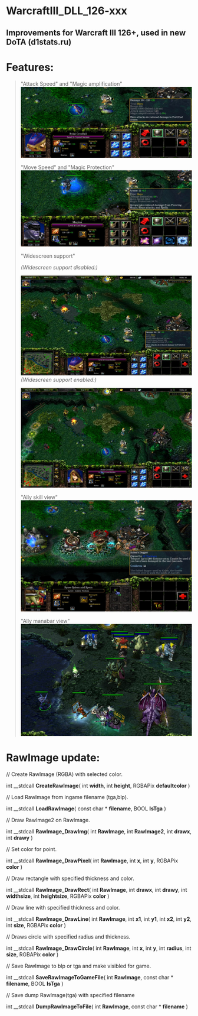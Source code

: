 # WarcraftIII_DLL_126-xxx
## Improvements for Warcraft III 126+, used in new DoTA (d1stats.ru)

# Features:

>
>	"Attack Speed" and "Magic amplification"
>![More unit info](/Images/AttackSpeedAndMagicAmplification.jpg?raw=true "You can see real Attack Speed and Magic amplification")
>
>
>	"Move Speed" and "Magic Protection" 
>![More unit info](/Images/MagicProtectionAndMoveSpeed.jpg?raw=true "You can see real Move Speed and Magic protection")
>	
>
>	"Widescreen support"
>
>*(Widescreen support disabled:)*
>
>![Widescreen off](/Images/WideScreen_NO.jpg?raw=true "Widescreen support disabled 16:9")
>*(Widescreen support enabled:)*
>
>![Widescreen on](/Images/WideScreen_YES.jpg?raw=true "Widescreen support enabled 16:9")
>
>
>	"Ally skill view"
>![Ally skill viewer](/Images/AllySkillView.jpg?raw=true "You can see ally skills")
>
>
>	"Ally manabar view"
>![Ally manabar viewer](/Images/ManaBar.jpg?raw=true "You can see ally manabars")


# RawImage update:

// Create RawImage (RGBA) with selected color.

int __stdcall **CreateRawImage**( int **width**, int **height**, RGBAPix **defaultcolor** )

// Load RawImage from ingame filename (tga,blp).

int __stdcall **LoadRawImage**( const char \* **filename**, BOOL **IsTga** )

// Draw RawImage2 on RawImage.

int __stdcall **RawImage_DrawImg**( int **RawImage**, int **RawImage2**, int **drawx**, int **drawy** )

// Set color for point.

int __stdcall **RawImage_DrawPixel**( int **RawImage**, int **x**, int **y**, RGBAPix **color** )

// Draw rectangle with specified thickness and color.

int __stdcall **RawImage_DrawRect**( int **RawImage**, int **drawx**, int **drawy**, int **widthsize**, int **heightsize**, RGBAPix **color** )

// Draw line with specified thickness and color.

int __stdcall **RawImage_DrawLine**( int **RawImage**, int **x1**, int **y1**, int **x2**, int **y2**, int **size**, RGBAPix **color** )

// Draws circle with specified radius and thickness.

int __stdcall **RawImage_DrawCircle**( int **RawImage**, int **x**, int **y**, int **radius**, int **size**, RGBAPix **color** )

// Save RawImage to blp or tga and make visibled for game.

int __stdcall **SaveRawImageToGameFile**( int **RawImage**, const char \* **filename**, BOOL **IsTga** )

// Save dump RawImage(tga) with specified filename

int __stdcall **DumpRawImageToFile**( int **RawImage**, const char \* **filename** )

